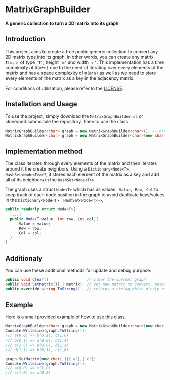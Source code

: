 # MatrixGraphBuilder
**A generic collection to turn a 2D matrix into its graph**

## Introduction
This project aims to create a free public generic collection to convert any 2D matrix type into its graph, in other words, you can create any matrix `T[m,n]` of type `'T'`, height `'m'` and width `'n'`. 
This implementation has a time complexity of `O(m*n)` due to the need of iterating over every elements of the matrix and has a space complexity of `O(m*n)` as well as we need to store every elements of the matrix as a key in the adjacency matrix.

For conditions of utilization, please refer to the [LICENSE](https://github.com/jojo2504/MatrixGraphBuilder/blob/main/LICENSE).

## Installation and Usage
To use the project, simply download the `MatrixGraphBuilder.cs` or clone/add submodule the repository.
Then to use the class:
```csharp
MatrixGraphBuilder<char> graph = new MatrixGraphBuilder<char>(); // non init matrix
MatrixGraphBuilder<char> graph = new MatrixGraphBuilder<char>(new char[,]{{'a', 'b'},{'c', 'd'}});
```

## Implementation method
The class iterates through every elements of the matrix and then iterates around it the create neighbors. Using a `Dictionary<Node<T>, HashSet<Node<T>>>?`, it stores each element of the matrix as a key and add all of its neighbors in the `HashSet<Node<T>>`.

The graph uses a struct `Node<T>` which has as values : `Value, Row, Col` to keep track of each node position in the graph to avoid duplicate keys/values in the `Dictionary<Node<T>, HashSet<Node<T>>>`.
```csharp
public readonly struct Node<T>{
  [...]
  public Node(T value, int row, int col){
      Value = value;
      Row = row;
      Col = col;
  }
}
```
## Additionaly
You can use these additional methods for update and debug purpose:
```csharp
public void Clear()                 // clear the current graph
public void SetMatrix(T[,] matrix)  // set new matrix to convert, automatically calls Clear()
public override string ToString()   // returns a string which nicely represent the adjacency matrix of the graph
```

## Example
Here is a small provided example of how to use this class.
```csharp
MatrixGraphBuilder<char> graph = new MatrixGraphBuilder<char>(new char[,]{{'a', 'b'},{'c', 'd'}});
Console.WriteLine(graph.ToString());
/// a(0,0) => b(0,1), c(1,0)
/// b(0,1) => a(0,0), d(1,1)
/// c(1,0) => a(0,0), d(1,1)
/// d(1,1) => b(0,1), c(1,0)

graph.SetMatrix(new char[,]{{'a'},{'c'})
Console.WriteLine(graph.ToString());
/// a(0,0) => c(1,0)
/// c(1,0) => a(0,0)
```



